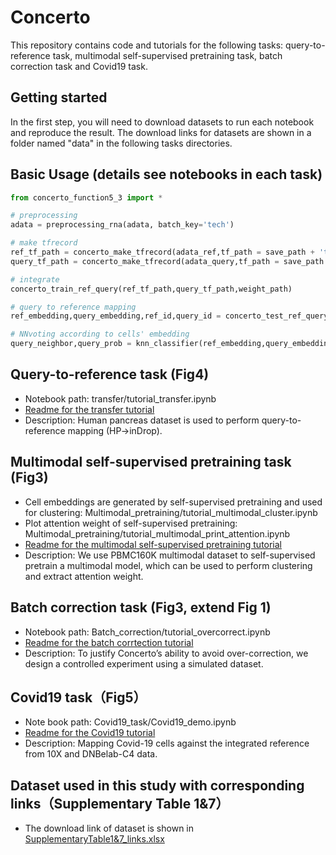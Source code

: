# Concerto
This repository contains code and tutorials for the following tasks: query-to-reference task, multimodal self-supervised pretraining task, 
batch correction task and Covid19 task.
## Getting started
In the first step, you will need to download datasets to run each notebook and reproduce the result. 
The download links for datasets are shown in a folder named "data" in the following tasks directories.
## Basic Usage (details see notebooks in each task)
```python
from concerto_function5_3 import *

# preprocessing
adata = preprocessing_rna(adata, batch_key='tech')

# make tfrecord
ref_tf_path = concerto_make_tfrecord(adata_ref,tf_path = save_path + 'tfrecord/ref_tf/',batch_col_name = 'tech')
query_tf_path = concerto_make_tfrecord(adata_query,tf_path = save_path + 'tfrecord/query_tf/',batch_col_name = 'tech')

# integrate
concerto_train_ref_query(ref_tf_path,query_tf_path,weight_path)

# query to reference mapping
ref_embedding,query_embedding,ref_id,query_id = concerto_test_ref_query(weight_path,ref_tf_path,query_tf_path)

# NNvoting according to cells' embedding
query_neighbor,query_prob = knn_classifier(ref_embedding,query_embedding,adata_ref,ref_id,column_name='celltype',k=5)
```

## Query-to-reference task (Fig4)
- Notebook path: transfer/tutorial_transfer.ipynb
- [Readme for the transfer tutorial](transfer/README.txt)
- Description: Human pancreas dataset is used to perform query-to-reference mapping (HP->inDrop).
## Multimodal self-supervised pretraining task (Fig3)
- Cell embeddings are generated by self-supervised pretraining and used for clustering: Multimodal_pretraining/tutorial_multimodal_cluster.ipynb
- Plot attention weight of self-supervised pretraining: Multimodal_pretraining/tutorial_multimodal_print_attention.ipynb
- [Readme for the multimodal self-supervised pretraining tutorial](Multimodal_pretraining/README.txt)
- Description: We use PBMC160K multimodal dataset to self-supervised pretrain a multimodal model, which can be used to perform clustering and extract attention weight.
## Batch correction task (Fig3, extend Fig 1)
- Notebook path: Batch_correction/tutorial_overcorrect.ipynb
- [Readme for the batch corrtection tutorial](Batch_correction/README.txt)
- Description: To justify Concerto’s ability to avoid over-correction, we design a controlled experiment using a simulated dataset.
## Covid19 task（Fig5）
- Note book path: Covid19_task/Covid19_demo.ipynb
- [Readme for the Covid19 tutorial](Covid19_task/README.md)
- Description: Mapping Covid-19 cells against the integrated reference from 10X and DNBelab-C4 data.
## Dataset used in this study with corresponding links（Supplementary Table 1&7）
- The download link of dataset is shown in [SupplementaryTable1&7_links.xlsx](SupplementaryTable1&7_links.xlsx)
